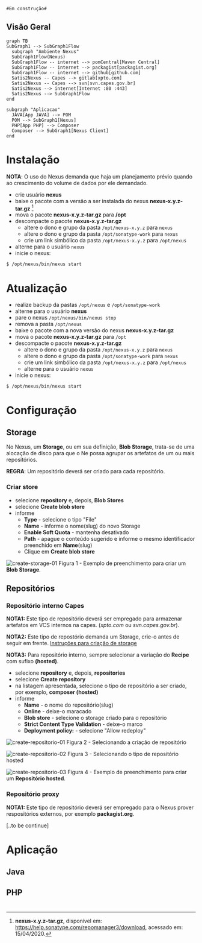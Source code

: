 `#Em construção#`

## Visão Geral

```mermaid
graph TB
SubGraph1 --> SubGraph1Flow
  subgraph "Ambiente Nexus"
  SubGraph1Flow(Nexus)
  SubGraph1Flow -- internet --> pomCentral[Maven Central]
  SubGraph1Flow -- internet --> packagist[packagist.org]
  SubGraph1Flow -- internet --> github[github.com]
  Satis2Nexus -- Capes --> gitlab[xpto.com]
  Satis2Nexus -- Capes --> svn[svn.capes.gov.br]
  Satis2Nexus --> internet[Internet :80 :443]
  Satis2Nexus --> SubGraph1Flow
end

subgraph "Aplicacao"
  JAVA[App JAVA] --> POM
  POM --> SubGraph1[Nexus]
  PHP[App PHP] --> Composer
  Composer --> SubGraph1[Nexus Client]
end
```
#

# Instalação
**NOTA**: O uso do Nexus demanda que haja um planejamento prévio quando ao crescimento do volume de dados por ele demandado.

*  crie usuário **nexus**
*  baixe o pacote com a versão a ser instalada do nexus **nexus-x.y.z-tar.gz** [^1]
*  mova o pacote **nexus-x.y.z-tar.gz** para **/opt**
*  descompacte o pacote **nexus-x.y.z-tar.gz**
   *  altere o dono e grupo da pasta `/opt/nexus-x.y.z` para `nexus`
   *  altere o dono e grupo da pasta `/opt/sonatype-work` para `nexus`
   *  crie um link simbólico da pasta `/opt/nexus-x.y.z` para `/opt/nexus`
*  alterne para o usuário `nexus`
*  inicie o nexus: 
```shell 
$ /opt/nexus/bin/nexus start
```

# Atualização
*  realize backup da pastas `/opt/nexus` e `/opt/sonatype-work`
*  alterne para o usuário **nexus**
*  pare o nexus `/opt/nexus/bin/nexus stop`
*  remova a pasta `/opt/nexus`
*  baixe o pacote com a nova versão do nexus **nexus-x.y.z-tar.gz**
*  mova o pacote **nexus-x.y.z-tar.gz** para `/opt`
*  descompacte o pacote **nexus-x.y.z-tar.gz**
   *  altere o dono e grupo da pasta `/opt/nexus-x.y.z` para `nexus`
   *  altere o dono e grupo da pasta `/opt/sonatype-work` para `nexus`
   *  crie um link simbólico da pasta `/opt/nexus-x.y.z` para `/opt/nexus`
   *  alterne para o usuário `nexus`
*  inicie o nexus: 
```shell 
$ /opt/nexus/bin/nexus start
```
#

# Configuração
## Storage
No Nexus, um **Storage**, ou em sua definição, **Blob Storage**, trata-se de uma alocação de disco para que o Ne possa agrupar os artefatos de um ou mais repositórios.

**REGRA**: Um repositório deverá ser criado para cada repositório.

### Criar store
*  selecione **repository** e, depois, **Blob Stores**
*  selecione **Create blob store**
*  informe
   *  **Type** - selecione o tipo "File"
   *  **Name** - informe o nome(slug) do novo Storage 
   *  **Enable Soft Quota** - mantenha desativado
   *  **Path** - apague o conteúdo sugerido e informe o mesmo identificador preenchido em **Name**(slug)
   *  Clique em **Create blob store**

![create-storage-01](create-storage-01.png)
Figura 1 - Exemplo de preenchimento para criar um **Blob Storage**.

## Repositórios
### Repositório interno Capes

**NOTA1:** Este tipo de repositório deverá ser empregado para armazenar artefatos em VCS internos na capes. (*xpto.com* ou *svn.capes.gov.br*).

**NOTA2:** Este tipo de repostório demanda um Storage, crie-o antes de seguir em frente. [Instruções para criação de storage](#criar-store)

**NOTA3:** Para repositório interno, sempre selecionar a variação do **Recipe** com sufixo **(hosted)**.

*  selecione **repository** e, depois, **repositories**
*  selecione **Create repository**
*  na listagem apresentada, selecione o tipo de repositório a ser criado, por exemplo, **composer (hosted)**
*  informe
   *  **Name** - o nome do repositório(slug)
   *  **Online** - deixe-o maracado
   *  **Blob store** - selecione o storage criado para o repositório
   *  **Strict Content Type Validation** - deixe-o marco
   *  **Deployment policy:** - selecione "Allow redeploy"

![create-repositorio-01](create-repositorio-01.png)
Figura 2 - Selecionando a criação de repositório

![create-repositorio-02](create-repositorio-02.png)
Figura 3 - Selecionando o tipo de repositório hosted

![create-repositorio-03](create-repositorio-03.png)
Figura 4 - Exemplo de preenchimento para criar um **Repositório hosted**.


### Repositório proxy
**NOTA1:** Este tipo de repositório deverá ser empregado para o Nexus prover respositórios externos, por exemplo **packagist.org**.

[..to be continue]

# Aplicação
## Java
## PHP

#
[^1]: **nexus-x.y.z-tar.gz**, disponível em: https://help.sonatype.com/repomanager3/download, acessado em: 15/04/2020.